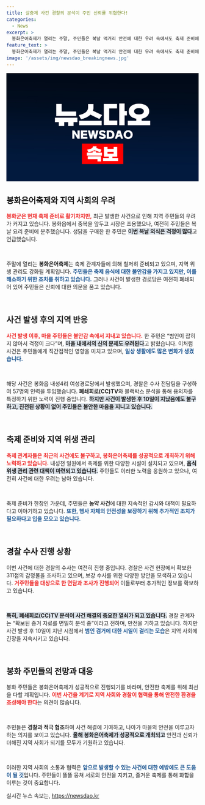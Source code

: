 ```yaml
---
title: 살충제 사건 경찰의 분석이 주민 신뢰를 위협한다!
categories:
  - News
excerpt: >
  봉화은어축제가 열리는 주말, 주민들은 복날 먹거리 안전에 대한 우려 속에서도 축제 준비에 열중이다. 그러나 살충제 사건의 범인이 여전히 잡히지 않아 마을은 긴장감으로 가득하다. 클릭하고 사건의 진실을 확인해보세요!
feature_text: >
  봉화은어축제가 열리는 주말, 주민들은 복날 먹거리 안전에 대한 우려 속에서도 축제 준비에 열중이다. 그러나 살충제 사건의 범인이 여전히 잡히지 않아 마을은 긴장감으로 가득하다. 클릭하고 사건의 진실을 확인해보세요!
image: '/assets/img/newsdao_breakingnews.jpg'
---
```


<p><img src="/assets/img/newsdao_breakingnews.jpg" alt="ontimetimes 속보" /></p>

<h2 data-ke-size="size26">봉화은어축제와 지역 사회의 우려</h2>

<p><b><span style="color: #ee2323;">봉화군은 현재 축제 준비로 활기차지만,</span></b> 최근 발생한 사건으로 인해 지역 주민들의 우려가 커지고 있습니다. 봉화읍에서 중복을 앞두고 시장은 조용했으나, 여전히 주민들은 복날 요리 준비에 분주했습니다. 생닭을 구매한 한 주민은 <b><span style="background-color: #21538527;">이번 복날 외식은 걱정이 많다</span></b>고 언급했습니다.</p>

<p data-ke-size="size16">&nbsp;</p>

<p>주말에 열리는 <b>봉화은어축제</b>는 축제 관계자들에 의해 철저히 준비되고 있으며, 지역 위생 관리도 강화될 계획입니다. <b><span style="color: #1a5490;">주민들은 축제 음식에 대한 불안감을 가지고 있지만, 이를 해소하기 위한 조치를 취하고 있습니다.</span></b> 그러나 사건이 발생한 경로당은 여전히 폐쇄되어 있어 주민들은 신뢰에 대한 의문을 품고 있습니다.</p>

<p data-ke-size="size16">&nbsp;</p>

<h2 data-ke-size="size26">사건 발생 후의 지역 반응</h2>

<p><b><span style="color: #ee2323;">사건 발생 이후, 마을 주민들은 불안감 속에서 지내고 있습니다.</span></b> 한 주민은 “범인이 잡히지 않아서 걱정이 크다”며, <b><span style="background-color: #21538527;">마을 내에서의 신의 문제도 우려된다</span></b>고 밝혔습니다. 이처럼 사건은 주민들에게 직간접적인 영향을 미치고 있으며, <b><span style="color: #1a5490;">일상 생활에도 많은 변화가 생겼습니다.</span></b></p>

<p data-ke-size="size16">&nbsp;</p>

<p>해당 사건은 봉화읍 내성4리 여성경로당에서 발생했으며, 경찰은 수사 전담팀을 구성하여 57명의 인력을 투입했습니다. <b>폐쇄회로(CC)TV</b>와 블랙박스 분석을 통해 용의자를 특정하기 위한 노력이 진행 중입니다. <b><span style="background-color: #21538527;">하지만 사건이 발생한 후 10일이 지났음에도 불구하고, 진전된 상황이 없어 주민들은 불안한 마음을 지니고 있습니다.</span></b></p>

<p data-ke-size="size16">&nbsp;</p>

<h2 data-ke-size="size26">축제 준비와 지역 위생 관리</h2>

<p><b><span style="color: #ee2323;">축제 관계자들은 최근의 사건에도 불구하고, 봉화은어축제를 성공적으로 개최하기 위해 노력하고 있습니다.</span></b> 내성천 일원에서 축제를 위한 다양한 시설이 설치되고 있으며, <b><span style="background-color: #21538527;">음식 위생 관리 관련 대책이 마련되고 있습니다.</span></b> 주민들도 이러한 노력을 응원하고 있으나, 여전히 사건에 대한 우려는 남아 있습니다.</p>

<p data-ke-size="size16">&nbsp;</p>

<p>축제 준비가 한창인 가운데, 주민들은 <b>농약 사건</b>에 대한 지속적인 감시와 대책이 필요하다고 이야기하고 있습니다. <b><span style="color: #1a5490;">또한, 행사 자체의 안전성을 보장하기 위해 추가적인 조치가 필요하다고 입을 모으고 있습니다.</span></b></p>

<p data-ke-size="size16">&nbsp;</p>

<h2 data-ke-size="size26">경찰 수사 진행 상황</h2>

<p>이번 사건에 대한 경찰의 수사는 여전히 진행 중입니다. 경찰은 사건 현장에서 확보한 311점의 감정물을 조사하고 있으며, 보강 수사를 위한 다양한 방안을 모색하고 있습니다. <b><span style="color: #ee2323;">거주민들을 대상으로 한 면담과 조사가 진행되어</span></b> 이들로부터 추가적인 정보를 확보하고 있습니다.</p>

<p data-ke-size="size16">&nbsp;</p>

<p><b><span style="background-color: #21538527;">특히, 폐쇄회로(CC)TV 분석이 사건 해결의 중요한 열쇠가 되고 있습니다.</span></b> 경찰 관계자는 “확보된 증거 자료를 면밀히 분석 중”이라고 전하며, 만전을 기하고 있습니다. 하지만 사건 발생 후 10일이 지난 시점에서 <b><span style="color: #1a5490;">범인 검거에 대한 시일이 걸리는 모습</span></b>은 지역 사회에 긴장을 지속시키고 있습니다.</p>

<p data-ke-size="size16">&nbsp;</p>

<h2 data-ke-size="size26">봉화 주민들의 전망과 대응</h2>

<p>봉화 주민들은 봉화은어축제가 성공적으로 진행되기를 바라며, 안전한 축제를 위해 최선을 다할 계획입니다. <b><span style="color: #ee2323;">이번 사건을 계기로 지역 사회와 경찰이 협력을 통해 안전한 환경을 조성해야 한다</span></b>는 의견이 많습니다.</p>

<p data-ke-size="size16">&nbsp;</p>

<p>주민들은 <b>경찰과 적극 협조</b>하여 사건 해결에 기여하고, 나아가 마을의 안전을 이루고자 하는 의지를 보이고 있습니다. <b><span style="background-color: #21538527;">올해 봉화은어축제가 성공적으로 개최되고</span></b> 안전과 신뢰가 더해진 지역 사회가 되기를 모두가 기원하고 있습니다.</p>

<p data-ke-size="size16">&nbsp;</p>

<p>이러한 지역 사회의 소통과 협력은 <b><span style="color: #1a5490;">앞으로 발생할 수 있는 사건에 대한 예방에도 큰 도움이 될 것</span></b>입니다. 주민들이 똘똘 뭉쳐 서로의 안전을 지키고, 즐거운 축제를 통해 화합을 이루는 것이 중요합니다.</p>
실시간 뉴스 속보는, <a href="https://newsdao.kr" rel="dofollow">https://newsdao.kr</a>


